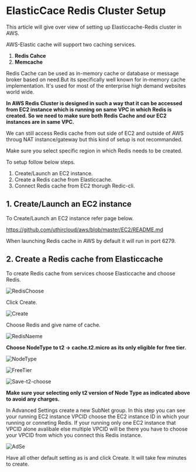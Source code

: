 # ElasticCace Redis Cluster Setup

This article will give over view of setting up Elasticcache-Redis cluster in AWS.

AWS-Elastic cache will support two caching services.

  1.  **Redis Cahce**
  2.  **Memcache**
  
Redis Cache  can be used as in-memory cache or database or message broker based on need.But its
specifically well known for in-memory cache implementation. It's used for most of the enterprise high
demand websites world wide.

<B>In AWS Redis Cluster is designed in such a way that it can be accessed from EC2 instance which is running on same
VPC in which Redis is created. So we need to make sure both Redis Cache and our EC2 instances are in same VPC.</B>

We can still access Redis cache from out side of EC2 and outside of AWS throug NAT instance/gateway but this kind of setup
is not recommanded.

Make sure you select specific region in which Redis needs to be created.

To setup follow below steps.

  1. Create/Launch an EC2 instance.
  2. Create a Redis cache from Elasticcache.
  3. Connect Redis cache from EC2 thorugh Redic-cli.

## 1. Create/Launch an EC2 instance

To Create/Launch an EC2 instance refer page below.

https://github.com/uthircloud/aws/blob/master/EC2/README.md

When launching Redis cache in AWS by default it will run in port 6279.

## 2. Create a Redis cache from Elasticcache

To create Redis cache from services choose Elasticcache and choose Redis.

![RedisChoose](https://user-images.githubusercontent.com/50639924/66123429-fe4ce300-e5af-11e9-8246-50c0c2b8c500.PNG)

Click Create.

![Create](https://user-images.githubusercontent.com/50639924/66123470-1fadcf00-e5b0-11e9-823d-1caa566cec42.PNG)

Choose Redis and give name of cache.

![RedisNaeme](https://user-images.githubusercontent.com/50639924/66123562-5c79c600-e5b0-11e9-8a21-64d98213ae9a.PNG)

<B>Choose NodeType to t2 -> cache.t2.micro as its only eligible for free tier.</B>

![NodeType](https://user-images.githubusercontent.com/50639924/66123698-a9f63300-e5b0-11e9-8d85-85041133d2a7.PNG)

![FreeTier](https://user-images.githubusercontent.com/50639924/66123841-ede93800-e5b0-11e9-9317-c336e80fa129.PNG)

![Save-t2-choose](https://user-images.githubusercontent.com/50639924/66123918-196c2280-e5b1-11e9-9b6c-d2217684dfc4.PNG)

<B>Make sure your selecting only t2 version of Node Type as indicated above to avoid any charges.</B>

In Advanced Settings create a new SubNet group. In this step you can see your running EC2 instance VPCID choose the EC2 instance ID in which your running or conneting Redis. If your running only one EC2 instance that VPCID alone avalibale else multiple VPCID will be there you have to choose your VPCID from which you connect this Redis instance.


![AdSe](https://user-images.githubusercontent.com/50639924/66124536-a5cb1500-e5b2-11e9-91f2-0b08e02348ad.PNG)

Have all other default setting as is and click Create. It will take few minutes to create.
